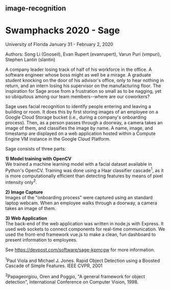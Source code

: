 ## image-recognition
# Swamphacks 2020 - Sage
University of Florida
January 31 - February 2, 2020

Authors: Song Li (Gnoseil), Evan Rupert (evanrupert), Varun Puri (vmpuri), Stephen Lantin (slantin)

A company leader losing track of half of his workforce in the office. A software engineer whose boss might as well be a mirage. A graduate student knocking on the door of his advisor's office, only to hear nothing in return, and an intern losing his supervisor on the manufacturing floor. The inspiration for Sage arose from a frustration so small as to be nagging, yet so ubiquitous among our team members--where are our coworkers?

Sage uses facial recognition to identify people entering and leaving a building or room. It does this by first storing images of an employee on a Google Cloud Storage bucket (i.e., during a company's onboarding process). Then, as a person passes through a doorway, a camera takes an image of them, and classifies the image by name. A name, image, and timestamp are displayed on a web application hosted within a Compute Engine VM instance in the Google Cloud Platform.

Sage consists of three parts:

<b>1) Model training with OpenCV</b><br>
We trained a machine learning model with a facial dataset available in Python's OpenCV. Training was done using a Haar classifier cascade<sup>1</sup>, as it is more computationally efficient than detecting features by means of pixel intensity only<sup>2</sup>.

<b>2) Image Capture</b><br>
Images of the "onboarding process" were captured using an standard laptop webcam. When an employee walks through a doorway, a camera takes an image of them.

<b>3) Web Application</b><br>
The back-end of the web application was written in node.js with Express. It used web sockets to connect components for real-time communication. We used the front-end framework vue.js to make a clean, fun dashboard to present information to employees.

See https://devpost.com/software/sage-kpmcgw for more information.

<sup>1</sup>Paul Viola and Michael J. Jones. Rapid Object Detection using a Boosted Cascade of Simple Features. IEEE CVPR, 2001

<sup>2</sup>Papageorgiou, Oren and Poggio, "A general framework for object detection", International Conference on Computer Vision, 1998.
